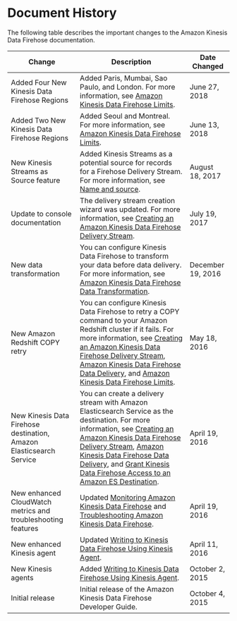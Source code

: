 # Document History<a name="history"></a>

The following table describes the important changes to the Amazon Kinesis Data Firehose documentation\.


| Change | Description | Date Changed | 
| --- | --- | --- | 
| Added Four New Kinesis Data Firehose Regions | Added Paris, Mumbai, Sao Paulo, and London\. For more information, see [Amazon Kinesis Data Firehose Limits](limits.md)\. | June 27, 2018 | 
| Added Two New Kinesis Data Firehose Regions | Added Seoul and Montreal\. For more information, see [Amazon Kinesis Data Firehose Limits](limits.md)\. | June 13, 2018 | 
| New Kinesis Streams as Source feature | Added Kinesis Streams as a potential source for records for a Firehose Delivery Stream\. For more information, see [Name and source](create-name.md)\. | August 18, 2017 | 
| Update to console documentation | The delivery stream creation wizard was updated\. For more information, see [Creating an Amazon Kinesis Data Firehose Delivery Stream](basic-create.md)\. | July 19, 2017 | 
| New data transformation | You can configure Kinesis Data Firehose to transform your data before data delivery\. For more information, see [Amazon Kinesis Data Firehose Data Transformation](data-transformation.md)\. | December 19, 2016 | 
| New Amazon Redshift COPY retry | You can configure Kinesis Data Firehose to retry a COPY command to your Amazon Redshift cluster if it fails\. For more information, see [Creating an Amazon Kinesis Data Firehose Delivery Stream](basic-create.md), [Amazon Kinesis Data Firehose Data Delivery](basic-deliver.md), and [Amazon Kinesis Data Firehose Limits](limits.md)\. | May 18, 2016 | 
| New Kinesis Data Firehose destination, Amazon Elasticsearch Service | You can create a delivery stream with Amazon Elasticsearch Service as the destination\. For more information, see [Creating an Amazon Kinesis Data Firehose Delivery Stream](basic-create.md), [Amazon Kinesis Data Firehose Data Delivery](basic-deliver.md), and [Grant Kinesis Data Firehose Access to an Amazon ES Destination](controlling-access.md#using-iam-es)\. | April 19, 2016 | 
| New enhanced CloudWatch metrics and troubleshooting features | Updated [Monitoring Amazon Kinesis Data Firehose](monitoring.md) and [Troubleshooting Amazon Kinesis Data Firehose](troubleshooting.md)\. | April 19, 2016 | 
| New enhanced Kinesis agent | Updated [Writing to Kinesis Data Firehose Using Kinesis Agent](writing-with-agents.md)\. | April 11, 2016 | 
| New Kinesis agents | Added [Writing to Kinesis Data Firehose Using Kinesis Agent](writing-with-agents.md)\. | October 2, 2015 | 
| Initial release | Initial release of the Amazon Kinesis Data Firehose Developer Guide\. | October 4, 2015 | 